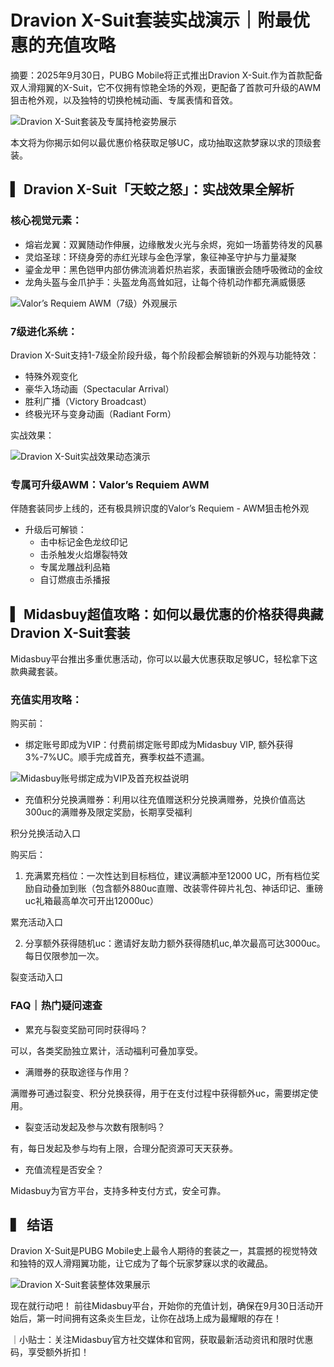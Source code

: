 # Dravion X-Suit套装实战演示｜附最优惠的充值攻略

摘要：2025年9月30日，PUBG Mobile将正式推出Dravion X-Suit.作为首款配备双人滑翔翼的X-Suit，它不仅拥有惊艳全场的外观，更配备了首款可升级的AWM狙击枪外观，以及独特的切换枪械动画、专属表情和音效。

![Dravion X-Suit套装及专属持枪姿势展示](https://midas-global-1259340503.cos.ap-singapore.myqcloud.com/cms/davion_x-suit.png)

本文将为你揭示如何以最优惠价格获取足够UC，成功抽取这款梦寐以求的顶级套装。

## ▍ Dravion X-Suit「天蛟之怒」：实战效果全解析

### 核心视觉元素：

- 熔岩龙翼：双翼随动作伸展，边缘散发火光与余烬，宛如一场蓄势待发的风暴
- 灵焰圣球：环绕身旁的赤红光球与金色浮掌，象征神圣守护与力量凝聚
- 鎏金龙甲：黑色铠甲内部仿佛流淌着炽热岩浆，表面镶嵌会随呼吸微动的金纹
- 龙角头盔与金爪护手：头盔龙角高耸如冠，让每个待机动作都充满威慑感

![Valor’s Requiem AWM（7级）外观展示](https://midas-global-1259340503.cos.ap-singapore.myqcloud.com/cms/awm.png)

### 7级进化系统：

Dravion X-Suit支持1-7级全阶段升级，每个阶段都会解锁新的外观与功能特效：

- 特殊外观变化
- 豪华入场动画（Spectacular Arrival）
- 胜利广播（Victory Broadcast）
- 终极光环与变身动画（Radiant Form）

实战效果：

![Dravion X-Suit实战效果动态演示](https://midas-global-1259340503.cos.ap-singapore.myqcloud.com/cms/show-case.gif)

### 专属可升级AWM：Valor’s Requiem AWM

伴随套装同步上线的，还有极具辨识度的Valor’s Requiem - AWM狙击枪外观

- 升级后可解锁：
  - 击中标记金色龙纹印记
  - 击杀触发火焰爆裂特效
  - 专属龙雕战利品箱
  - 自订燃痕击杀播报

## ▍ Midasbuy超值攻略：如何以最优惠的价格获得典藏 Dravion X-Suit套装

Midasbuy平台推出多重优惠活动，你可以以最大优惠获取足够UC，轻松拿下这款典藏套装。

### 充值实用攻略：

购买前：

- 绑定账号即成为VIP：付费前绑定账号即成为Midasbuy VIP, 额外获得3%-7%UC。顺手完成首充，赛季权益不遗漏。

![Midasbuy账号绑定成为VIP及首充权益说明](https://midas-global-1259340503.cos.ap-singapore.myqcloud.com/cms/midasbuy_topup.png)

- 充值积分兑换满赠券：利用以往充值赠送积分兑换满赠券，兑换价值高达300uc的满赠券及限定奖励，长期享受福利

积分兑换活动入口

购买后：

1. 充满累充档位：一次性达到目标档位，建议满额冲至12000 UC，所有档位奖励自动叠加到账（包含额外880uc直赠、改装零件碎片礼包、神话印记、重磅uc礼箱最高单次可开出12000uc）

累充活动入口

2. 分享额外获得随机uc：邀请好友助力额外获得随机uc,单次最高可达3000uc。每日仅限参加一次。

裂变活动入口

### FAQ｜热门疑问速查

- 累充与裂变奖励可同时获得吗？

可以，各类奖励独立累计，活动福利可叠加享受。

- 满赠券的获取途径与作用？

满赠券可通过裂变、积分兑换获得，用于在支付过程中获得额外uc，需要绑定使用。

- 裂变活动发起及参与次数有限制吗？

有，每日发起及参与均有上限，合理分配资源可天天获券。

- 充值流程是否安全？

Midasbuy为官方平台，支持多种支付方式，安全可靠。

## ▍ 结语

Dravion X-Suit是PUBG Mobile史上最令人期待的套装之一，其震撼的视觉特效和独特的双人滑翔翼功能，让它成为了每个玩家梦寐以求的收藏品。

![Dravion X-Suit套装整体效果展示](https://midas-global-1259340503.cos.ap-singapore.myqcloud.com/cms/actual-combat-effect.gif)

现在就行动吧！ 前往Midasbuy平台，开始你的充值计划，确保在9月30日活动开始后，第一时间拥有这条炎生巨龙，让你在战场上成为最耀眼的存在！

｜小贴士：关注Midasbuy官方社交媒体和官网，获取最新活动资讯和限时优惠码，享受额外折扣！